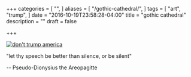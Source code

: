 +++
categories = [
  "",
]
aliases = [
    "/gothic-cathedral/",
]
tags = [
  "art",
  "trump",
]
date = "2016-10-19T23:58:28-04:00"
title = "gothic cathedral"
description = ""
draft = false

+++

[![don't trump america](/img/trump-america.jpg)](/pdf/gothic-cathedral.pdf)

"let thy speech be better than silence, or be silent"

-- Pseudo-Dionysius the Areopagitte